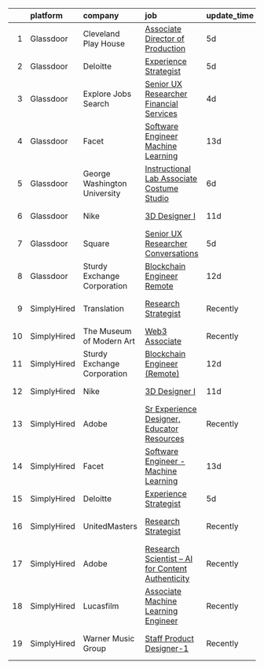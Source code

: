 

|    | platform    | company                      | job                                                                                                                                                                                                                                                                                                          | update_time   | location                 |
|---:|:------------|:-----------------------------|:-------------------------------------------------------------------------------------------------------------------------------------------------------------------------------------------------------------------------------------------------------------------------------------------------------------|:--------------|:-------------------------|
|  1 | Glassdoor   | Cleveland Play House         | [Associate Director of Production](https://www.glassdoor.com/partner/jobListing.htm?pos=105&ao=1136043&s=58&guid=00000181ae3772bcb27066c6e15c1fea&src=GD_JOB_AD&t=SR&vt=w&ea=1&cs=1_7e950ded&cb=1656485278570&jobListingId=1007960786071&jrtk=3-0-1g6n3esn8kltm801-1g6n3esnnjm6t800-492d530367282d36-)       | 5d            | Cleveland, OH            |
|  2 | Glassdoor   | Deloitte                     | [Experience Strategist](https://www.glassdoor.com/partner/jobListing.htm?pos=101&ao=1136043&s=58&guid=00000181ae3772bcb27066c6e15c1fea&src=GD_JOB_AD&t=SR&vt=w&cs=1_f039c5de&cb=1656485278569&jobListingId=1007958459453&jrtk=3-0-1g6n3esn8kltm801-1g6n3esnnjm6t800-90b21840f0137d89-)                       | 5d            | Seattle, WA              |
|  3 | Glassdoor   | Explore Jobs Search          | [Senior UX Researcher   Financial Services](https://www.glassdoor.com/partner/jobListing.htm?pos=107&ao=1136043&s=58&guid=00000181ae3772bcb27066c6e15c1fea&src=GD_JOB_AD&t=SR&vt=w&cs=1_88aebc3e&cb=1656485278570&jobListingId=1007961799502&jrtk=3-0-1g6n3esn8kltm801-1g6n3esnnjm6t800-873b611493ba3b35-)   | 4d            | San Francisco, CA        |
|  4 | Glassdoor   | Facet                        | [Software Engineer   Machine Learning](https://www.glassdoor.com/partner/jobListing.htm?pos=103&ao=1136043&s=58&guid=00000181ae3772bcb27066c6e15c1fea&src=GD_JOB_AD&t=SR&vt=w&ea=1&cs=1_e7131a4b&cb=1656485278570&jobListingId=1007942852875&jrtk=3-0-1g6n3esn8kltm801-1g6n3esnnjm6t800-d72e5880989bd4aa-)   | 13d           | San Francisco, CA        |
|  5 | Glassdoor   | George Washington University | [Instructional Lab Associate  Costume Studio](https://www.glassdoor.com/partner/jobListing.htm?pos=106&ao=1136043&s=58&guid=00000181ae3772bcb27066c6e15c1fea&src=GD_JOB_AD&t=SR&vt=w&cs=1_296f9448&cb=1656485278570&jobListingId=1007956896837&jrtk=3-0-1g6n3esn8kltm801-1g6n3esnnjm6t800-8ff18217726aa439-) | 6d            | United States            |
|  6 | Glassdoor   | Nike                         | [3D Designer I](https://www.glassdoor.com/partner/jobListing.htm?pos=102&ao=1136043&s=58&guid=00000181ae3772bcb27066c6e15c1fea&src=GD_JOB_AD&t=SR&vt=w&cs=1_8331e0fa&cb=1656485278569&jobListingId=1007947826288&jrtk=3-0-1g6n3esn8kltm801-1g6n3esnnjm6t800-612dfb3f0eb8356f-)                               | 11d           | Beaverton, OR            |
|  7 | Glassdoor   | Square                       | [Senior UX Researcher  Conversations](https://www.glassdoor.com/partner/jobListing.htm?pos=108&ao=1136043&s=58&guid=00000181ae3772bcb27066c6e15c1fea&src=GD_JOB_AD&t=SR&vt=w&cs=1_e13723d7&cb=1656485278570&jobListingId=1007960814130&jrtk=3-0-1g6n3esn8kltm801-1g6n3esnnjm6t800-635632c59c92a8bc-)         | 5d            | Seattle, WA              |
|  8 | Glassdoor   | Sturdy Exchange Corporation  | [Blockchain Engineer  Remote ](https://www.glassdoor.com/partner/jobListing.htm?pos=104&ao=1136043&s=58&guid=00000181ae3772bcb27066c6e15c1fea&src=GD_JOB_AD&t=SR&vt=w&ea=1&cs=1_9f5f2c2d&cb=1656485278570&jobListingId=1007945004698&jrtk=3-0-1g6n3esn8kltm801-1g6n3esnnjm6t800-cfbd5654e5418373-)           | 12d           | Remote                   |
|  9 | SimplyHired | Translation                  | [Research Strategist](https://www.simplyhired.com/job/QhlNO6tzMwLs37zg_ddKmO4yszqOHywEf52ejSJjLxlJv-xSNn1VpQ?q=generative+artist)                                                                                                                                                                            | Recently      | San Francisco, CA        |
| 10 | SimplyHired | The Museum of Modern Art     | [Web3 Associate](https://www.simplyhired.com/job/YuKI2tqG1D95R1pZjD5X4TDL5EorwMNgW-VnZr6KMSpp97UaGBSgSg?q=generative+artist)                                                                                                                                                                                 | Recently      | New York, NY             |
| 11 | SimplyHired | Sturdy Exchange Corporation  | [Blockchain Engineer (Remote)](https://www.simplyhired.com/job/3BwqJPIdK7E5l0x4vve269i55q-fYQUee5Yc2Im0XNmUQOBc7_Va4A?q=generative+artist)                                                                                                                                                                   | 12d           | Remote                   |
| 12 | SimplyHired | Nike                         | [3D Designer I](https://www.simplyhired.com/job/VIQl9bidPdjdl0kOo8f4Xb6lk-Uf1P7aGtvTl07Ays0ZyFkZ8ibgWA?q=generative+artist)                                                                                                                                                                                  | 11d           | Beaverton, OR            |
| 13 | SimplyHired | Adobe                        | [Sr Experience Designer, Educator Resources](https://www.simplyhired.com/job/fX_4wU1ld-du_RZ2pBOz2NUjTjwxwXN3JopyhczMdBqGp361AOYDKg?q=generative+artist)                                                                                                                                                     | Recently      | San Francisco, CA        |
| 14 | SimplyHired | Facet                        | [Software Engineer - Machine Learning](https://www.simplyhired.com/job/rRl7LpYqGiIowLAwzbrNzMgXtXTFbKgtp-z9fo66PKEqX4Q6nYlO_w?q=generative+artist)                                                                                                                                                           | 13d           | San Francisco, CA        |
| 15 | SimplyHired | Deloitte                     | [Experience Strategist](https://www.simplyhired.com/job/_ZuuZtWNZ-4Niw0aqjuVXaHIqfj5_OIuV8vjp0ds2jSSsf3A2aGS2w?q=generative+artist)                                                                                                                                                                          | 5d            | Seattle, WA              |
| 16 | SimplyHired | UnitedMasters                | [Research Strategist](https://www.simplyhired.com/job/8XM5DpGjYzxSQZvpz__rV21LPdlP8huVLxt47BNjIvSePkgehAk8zQ?q=generative+artist)                                                                                                                                                                            | Recently      | San Francisco, CA        |
| 17 | SimplyHired | Adobe                        | [Research Scientist – AI for Content Authenticity](https://www.simplyhired.com/job/sHB9V-ER0zPVYgbqHVudXt99S-g9K09ZGD1KyeFfKQG5rn1JaTWF8Q?q=generative+artist)                                                                                                                                               | Recently      | San Jose, CA             |
| 18 | SimplyHired | Lucasfilm                    | [Associate Machine Learning Engineer](https://www.simplyhired.com/job/XJTtzorP-cvC9W-T4C3Nbsj0BMgIlQp6ZwvKdhPLZqUll3uPYTuIAQ?q=generative+artist)                                                                                                                                                            | Recently      | San Francisco, CA        |
| 19 | SimplyHired | Warner Music Group           | [Staff Product Designer-1](https://www.simplyhired.com/job/15Xni4fsJ0kq3OjlSOYyjnuNHrH97QRtA8n2AFAVIdKtbHHespgZZg?q=generative+artist)                                                                                                                                                                       | Recently      | New York, NY +1 location |